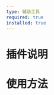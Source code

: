 ```yaml
---
type: 辅助工具
required: true
installed: true
---
```


<!--
type: 插件类型 [功能增强，辅助工具]
required: 是否必须
installed: 是否安装
-->

# 插件说明



# 使用方法